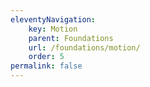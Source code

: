 ```yaml
---
eleventyNavigation:
    key: Motion
    parent: Foundations
    url: /foundations/motion/
    order: 5
permalink: false
---
```

